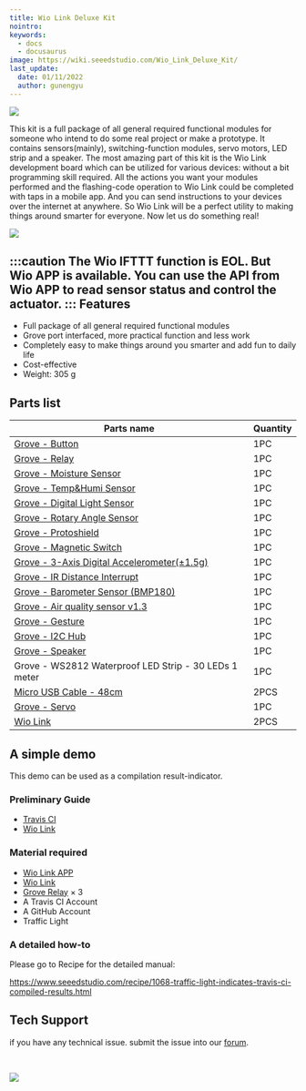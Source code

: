 ```yaml
---
title: Wio Link Deluxe Kit
nointro:
keywords:
  - docs
  - docusaurus
image: https://wiki.seeedstudio.com/Wio_Link_Deluxe_Kit/
last_update:
  date: 01/11/2022
  author: gunengyu
---
```


![](https://files.seeedstudio.com/wiki/Wio_Link_Deluxe_Kit/img/Wio_Link_Deluxe_Kit_product_view_1200_s.jpg)

This kit is a full package of all general required functional modules for someone who intend to do some real project or make a prototype. It contains sensors(mainly), switching-function modules, servo motors, LED strip and a speaker. The most amazing part of this kit is the Wio Link development board which can be utilized for various devices: without a bit programming skill required. All the actions you want your modules performed and the flashing-code operation to Wio Link could be completed with taps in a mobile app. And you can send instructions to your devices over the internet at anywhere. So Wio Link will be a perfect utility to making things around smarter for everyone. Now let us do something real!

[![](https://files.seeedstudio.com/wiki/common/Get_One_Now_Banner.png)](https://www.seeedstudio.com/Wio-Link-Deluxe-Kit-p-2615.html)

:::caution
     The Wio IFTTT function is EOL. But Wio APP is available. You can use the API from Wio APP to read sensor status and control the actuator. 
:::
Features
--------

-   Full package of all general required functional modules
-   Grove port interfaced, more practical function and less work
-   Completely easy to make things around you smarter and add fun to daily life
-   Cost-effective
-   Weight: 305 g

Parts list
----------

| Parts name                                                                                                                   | Quantity |
|------------------------------------------------------------------------------------------------------------------------------|----------|
| [Grove - Button](/Sensor/Grove/Grove_Accessories/Switch&Button/Grove-Button/)                                                                                              | 1PC     |
| [Grove - Relay](https://www.seeedstudio.com/Grove-Relay.html?queryID=f15824e61eef2f0aa449144b0da3587c&objectID=1804&indexName=bazaar_retailer_products)                                                     | 1PC     |
| [Grove - Moisture Sensor](/Sensor/Grove/Grove_Sensors/Soli_Humidity/Grove-Moisture_Sensor/)                                                                            | 1PC     |
| [Grove - Temp&Humi Sensor](https://www.seeedstudio.com/Grove-I2C-High-Accuracy-Temp-Humi-Sensor-SHT35.html?queryID=ea8d1729f76e80d6b1b53c492c74fcdb&objectID=35&indexName=bazaar_retailer_products)                   | 1PC     |
| [Grove - Digital Light Sensor](https://www.seeedstudio.com/Grove-Digital-Light-Sensor-TSL2561.html?queryID=c7822737fbcac80a47232a5fb1ac1e1d&objectID=1594&indexName=bazaar_retailer_products)         | 1PC     |
| [Grove - Rotary Angle Sensor](https://www.seeedstudio.com/Grove-Rotary-Angle-Sensor.html?queryID=09e4592dcda53bdc593ca0f2267ef1a6&objectID=1803&indexName=bazaar_retailer_products)             | 1PC     |
| [Grove - Protoshield](https://www.seeedstudio.com/Grove-Protoshield.html?queryID=6572c65d6d57e7c36173ff5c91363ef7&objectID=1801&indexName=bazaar_retailer_products)                             | 1PC     |
| [Grove - Magnetic Switch](https://www.seeedstudio.com/Grove-Magnetic-Switch.html?queryID=d18ad991c05de7f74bbabc475ad4f905&objectID=1827&indexName=bazaar_retailer_products)                     | 1PC     |
| [Grove - 3-Axis Digital Accelerometer(±1.5g)](/Sensor/Grove/Grove_Sensors/Accelerometer/Grove-3-Axis_Digital_Accelerometer-1.5g/)                                      | 1PC     |
| [Grove - IR Distance Interrupt](/Sensor/Grove/Grove_Sensors/Proximity/Grove-Digital_Distance_Interrupter_0.5_to_5cm-GP2Y0D805Z0F)                                                         | 1PC     |
| [Grove - Barometer Sensor (BMP180)](https://www.seeedstudio.com/Grove-Barometer-Sensor-BMP18-p-1840.html?queryID=88bfef2ed146542948bba61263640b3d&objectID=1105&indexName=bazaar_retailer_products) | 1PC     |
| [Grove - Air quality sensor v1.3](https://www.seeedstudio.com/Grove-Air-Quality-Sensor-v1-3-Arduino-Compatible.html?queryID=c98f1d7e388efeeee92d1815abe557cb&objectID=700&indexName=bazaar_retailer_products)    | 1PC     |
| [Grove - Gesture](https://www.seeedstudio.com/Grove-Gesture-PAJ7620U2.html?queryID=e667328d3efe4bffe1ffde38dfda3d2e&objectID=677&indexName=bazaar_retailer_products)                                    | 1PC     |
| [Grove - I2C Hub](https://www.seeedstudio.com/Grove-I2C-Hub-6-Port-p-4349.html?queryID=ed2af4d311d16826dae7b522a90e3c45&objectID=4349&indexName=bazaar_retailer_products)                                     | 1PC     |
| [Grove - Speaker](https://www.seeedstudio.com/Grove-Speaker-p-1445.html?queryID=97ac24d51003f8718bba53f05c5005af&objectID=1435&indexName=bazaar_retailer_products)                                                | 1PC     |
| Grove - WS2812 Waterproof LED Strip - 30 LEDs 1 meter                                                                        | 1PC     |
| [Micro USB Cable - 48cm](https://www.seeedstudio.com/Micro-USB-Cable-48cm-p-1475.html?queryID=a8b80828fdcd52ad1ae49daa5ed97191&objectID=1405&indexName=bazaar_retailer_products)                     | 2PCS    |
| [Grove - Servo](https://www.seeedstudio.com/Grove-Servo.html?queryID=0320acd9fad8e0fe780d097b1745a149&objectID=1626&indexName=bazaar_retailer_products)                                                    | 1PC     |
| [Wio Link](/Sensor/Wio_Series/Wio_Link/)                                                                                                        | 2PCS    |

A simple demo
-------------

This demo can be used as a compilation result-indicator.

### Preliminary Guide

-   [Travis CI](https://travis-ci.org/)
-   [Wio Link](/Sensor/Wio_Series/Wio_Link/)

### Material required

-   [Wio Link APP](https://www.seeedstudio.com/Wio-Link-Event-Kit-p-2611.html?queryID=3ab174447ce3813d2105c3db0e9e783a&objectID=537&indexName=bazaar_retailer_products)
-   [Wio Link](/Sensor/Wio_Series/Wio_Link/)
-   [Grove Relay](https://www.seeedstudio.com/Grove-Relay.html?queryID=f15824e61eef2f0aa449144b0da3587c&objectID=1804&indexName=bazaar_retailer_products) × 3
-   A Travis CI Account
-   A GitHub Account
-   Traffic Light

### A detailed how-to

Please go to Recipe for the detailed manual:

<https://www.seeedstudio.com/recipe/1068-traffic-light-indicates-travis-ci-compiled-results.html>


<!-- This Markdown file was created from https://www.seeedstudio.com/wiki/Wio_Link_Deluxe_Kit -->

## Tech Support
 if you have any technical issue.  submit the issue into our [forum](http://forum.seeedstudio.com/). 
<div>
  <br /><p style={{textAlign: 'center'}}><a href="https://www.seeedstudio.com/act-4.html?utm_source=wiki&utm_medium=wikibanner&utm_campaign=newproducts" target="_blank"><img src="https://files.seeedstudio.com/wiki/Wiki_Banner/new_product.jpg" /></a></p>
</div>